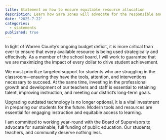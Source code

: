 ```yaml
---
title: Statement on how to ensure equitable resource allocation
description: Learn how Sara Jones will advocate for the responsible and equitable use of district funds to maximize support for all students, with a focus on closing achievement gaps and enhancing educational opportunities.
date: '2025-7-22'
categories:
  - statements
published: true
---
```


In light of Warren County’s ongoing budget deficit, it is more critical than ever to ensure that every available resource is being used strategically and effectively. As a member of the school board, I will work to guarantee that we are maximizing the impact of every dollar to drive student achievement.

We must prioritize targeted support for students who are struggling in the classroom—ensuring they have the tools, attention, and interventions necessary to succeed. At the same time, investing in the professional growth and development of our teachers and staff is essential to retaining talent, improving instruction, and meeting our district’s long-term goals.

Upgrading outdated technology is no longer optional, it is a vital investment in preparing our students for the future. Modern tools and resources are essential for engaging instruction and equitable access to learning.

I am committed to working year-round with the Board of Supervisors to advocate for sustainable, full funding of public education. Our students, teachers, and community deserve nothing less. 
